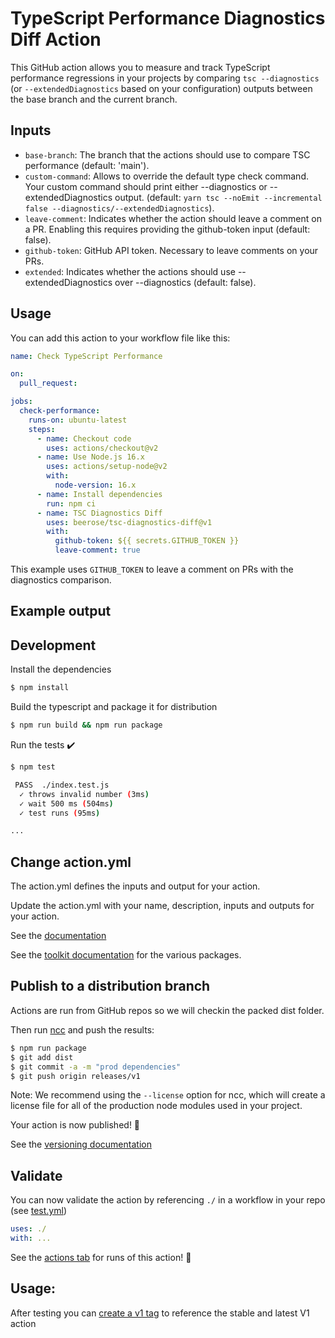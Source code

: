 # TypeScript Performance Diagnostics Diff Action

This GitHub action allows you to measure and track TypeScript performance regressions in your projects by comparing `tsc --diagnostics` (or `--extendedDiagnostics` based on your configuration) outputs between the base branch and the current branch.

## Inputs

- `base-branch`: The branch that the actions should use to compare TSC performance (default: 'main').
- `custom-command`: Allows to override the default type check command. Your custom command should print either --diagnostics or --extendedDiagnostics output. (default: `yarn tsc --noEmit --incremental false --diagnostics/--extendedDiagnostics`).
- `leave-comment`: Indicates whether the action should leave a comment on a PR. Enabling this requires providing the github-token input (default: false).
- `github-token`: GitHub API token. Necessary to leave comments on your PRs.
- `extended`: Indicates whether the actions should use --extendedDiagnostics over --diagnostics (default: false).

## Usage

You can add this action to your workflow file like this:

```yaml
name: Check TypeScript Performance

on:
  pull_request:

jobs:
  check-performance:
    runs-on: ubuntu-latest
    steps:
      - name: Checkout code
        uses: actions/checkout@v2
      - name: Use Node.js 16.x
        uses: actions/setup-node@v2
        with:
          node-version: 16.x
      - name: Install dependencies
        run: npm ci
      - name: TSC Diagnostics Diff
        uses: beerose/tsc-diagnostics-diff@v1
        with:
          github-token: ${{ secrets.GITHUB_TOKEN }}
          leave-comment: true
```

This example uses `GITHUB_TOKEN` to leave a comment on PRs with the diagnostics comparison.

## Example output



## Development

Install the dependencies

```bash
$ npm install
```

Build the typescript and package it for distribution

```bash
$ npm run build && npm run package
```

Run the tests :heavy_check_mark:

```bash
$ npm test

 PASS  ./index.test.js
  ✓ throws invalid number (3ms)
  ✓ wait 500 ms (504ms)
  ✓ test runs (95ms)

...
```

## Change action.yml

The action.yml defines the inputs and output for your action.

Update the action.yml with your name, description, inputs and outputs for your action.

See the [documentation](https://help.github.com/en/articles/metadata-syntax-for-github-actions)

See the [toolkit documentation](https://github.com/actions/toolkit/blob/master/README.md#packages) for the various packages.

## Publish to a distribution branch

Actions are run from GitHub repos so we will checkin the packed dist folder.

Then run [ncc](https://github.com/zeit/ncc) and push the results:

```bash
$ npm run package
$ git add dist
$ git commit -a -m "prod dependencies"
$ git push origin releases/v1
```

Note: We recommend using the `--license` option for ncc, which will create a license file for all of the production node modules used in your project.

Your action is now published! :rocket:

See the [versioning documentation](https://github.com/actions/toolkit/blob/master/docs/action-versioning.md)

## Validate

You can now validate the action by referencing `./` in a workflow in your repo (see [test.yml](.github/workflows/test.yml))

```yaml
uses: ./
with: ...
```

See the [actions tab](https://github.com/actions/typescript-action/actions) for runs of this action! :rocket:

## Usage:

After testing you can [create a v1 tag](https://github.com/actions/toolkit/blob/master/docs/action-versioning.md) to reference the stable and latest V1 action
